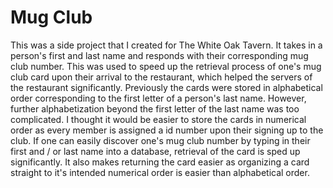 # Mug Club 

This was a side project that I created for The White Oak Tavern. It takes in a person's first and last name and responds with their corresponding mug club number. This was used to speed up the retrieval process of one's mug club card upon their arrival to the restaurant, which helped the servers of the restaurant significantly. Previously the cards were stored in alphabetical order corresponding to the first letter of a person's last name. However, further alphabetization beyond the first letter of the last name was too complicated. I thought it would be easier to store the cards in numerical order as every member is assigned a id number upon their signing up to the club. If one can easily discover one's mug club number by typing in their first and / or last name into a database, retrieval of the card is sped up significantly. It also makes returning the card easier as organizing a card straight to it's intended numerical order is easier than alphabetical order. 
